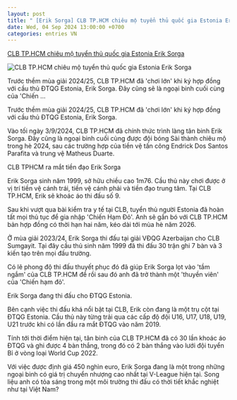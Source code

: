 ```yaml
---
layout: post
title: " [Erik Sorga] CLB TP.HCM chiêu mộ tuyển thủ quốc gia Estonia Erik Sorga"
date: Wed, 04 Sep 2024 13:00:00 +0700
categories: entries VN
---
```

[CLB TP.HCM chiêu mộ tuyển thủ quốc gia Estonia Erik Sorga](https://bongda24h.vn/bong-da-viet-nam/clb-tp-hcm-chieu-mo-tuyen-thu-quoc-gia-chau-au-erik-sorga-168-398108.html)

![CLB TP.HCM chiêu mộ tuyển thủ quốc gia Estonia Erik Sorga](https://static.bongda24h.vn/medias/standard/2024/09/04/erik-sorga-0409085957.jpg)

Trước thềm mùa giải 2024/25, CLB TP.HCM đã 'chơi lớn' khi ký hợp đồng với cầu thủ ĐTQG Estonia, Erik Sorga. Đây cũng sẽ là ngoại binh cuối cùng của 'Chiến ...

Trước thềm mùa giải 2024/25, CLB TP.HCM đã 'chơi lớn' khi ký hợp đồng với cầu thủ ĐTQG Estonia, Erik Sorga.

Vào tối ngày 3/9/2024, CLB TP.HCM đã chính thức trình làng tân binh Erik Sorga. Đây cũng là ngoại binh cuối cùng được đội bóng Sài thành chiêu mộ trong hè 2024, sau các trường hợp của tiền vệ tấn công Endrick Dos Santos Parafita và trung vệ Matheus Duarte.

CLB TPHCM ra mắt tiền đạo Erik Sorga

Erik Sorga sinh năm 1999, sở hữu chiều cao 1m76. Cầu thủ này chơi được ở vị trí tiền vệ cánh trái, tiền vệ cánh phải và tiền đạo trung tâm. Tại CLB TP.HCM, Erik sẽ khoác áo thi đấu số 9.

Sau khi vượt qua bài kiểm tra y tế tại CLB, tuyển thủ người Estonia đã hoàn tất mọi thủ tục để gia nhập 'Chiến Hạm Đỏ'. Anh sẽ gắn bó với CLB TP.HCM bản hợp đồng có thời hạn hai năm, kéo dài tới mùa hè năm 2026.

Ở mùa giải 2023/24, Erik Sorga thi đấu tại giải VĐQG Azerbaijan cho CLB Sumgayit. Tại đây cầu thủ sinh năm 1999 đã thi đấu 30 trận ghi 7 bàn và 3 kiến tạo trên mọi đấu trường.

Có lẽ phong độ thi đấu thuyết phục đó đã giúp Erik Sorga lọt vào 'tầm ngắm' của CLB TP.HCM để rồi sau đó anh đã trở thành một 'thuyền viên' của 'Chiến hạm đỏ'.

Erik Sorga đang thi đấu cho ĐTQG Estonia.

Bên cạnh việc thi đấu khá nổi bật tại CLB, Erik còn đang là một trụ cột tại ĐTQG Estonia. Cầu thủ này từng trải qua các cấp độ đội U16, U17, U18, U19, U21 trước khi có lần đầu ra mắt ĐTQG vào năm 2019.

Tính tới thời điểm hiện tại, tân binh của CLB TP.HCM đã có 30 lần khoác áo ĐTQG và ghi được 4 bàn thắng, trong đó có 2 bàn thắng vào lưới đội tuyển Bỉ ở vòng loại World Cup 2022.

Với việc được định giá 450 nghìn euro, Erik Sorga đang là một trong những ngoại binh có giá trị chuyển nhượng cao nhất tại V-League hiện tại. Song liệu anh có tỏa sáng trong một môi trường thi đấu có thời tiết khắc nghiệt như tại Việt Nam?

